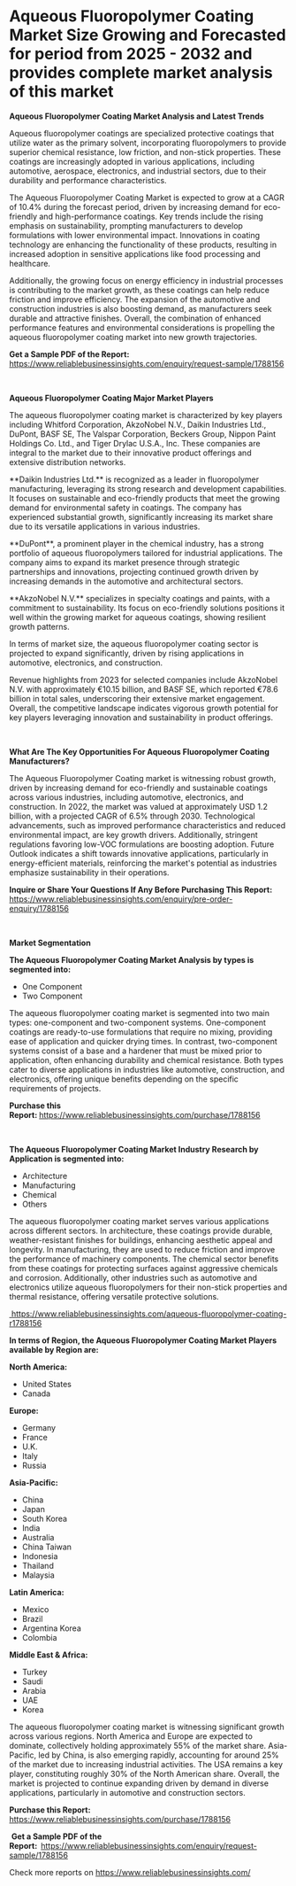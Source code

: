 <p><h1>Aqueous Fluoropolymer Coating Market Size Growing and Forecasted for period from 2025 - 2032 and provides complete market analysis of this market</h1></p><p><strong>Aqueous Fluoropolymer Coating Market Analysis and Latest Trends</strong></p>
<p><p>Aqueous fluoropolymer coatings are specialized protective coatings that utilize water as the primary solvent, incorporating fluoropolymers to provide superior chemical resistance, low friction, and non-stick properties. These coatings are increasingly adopted in various applications, including automotive, aerospace, electronics, and industrial sectors, due to their durability and performance characteristics.</p><p>The Aqueous Fluoropolymer Coating Market is expected to grow at a CAGR of 10.4% during the forecast period, driven by increasing demand for eco-friendly and high-performance coatings. Key trends include the rising emphasis on sustainability, prompting manufacturers to develop formulations with lower environmental impact. Innovations in coating technology are enhancing the functionality of these products, resulting in increased adoption in sensitive applications like food processing and healthcare.</p><p>Additionally, the growing focus on energy efficiency in industrial processes is contributing to the market growth, as these coatings can help reduce friction and improve efficiency. The expansion of the automotive and construction industries is also boosting demand, as manufacturers seek durable and attractive finishes. Overall, the combination of enhanced performance features and environmental considerations is propelling the aqueous fluoropolymer coating market into new growth trajectories.</p></p>
<p><strong>Get a Sample PDF of the Report:&nbsp;</strong> <a href="https://www.reliablebusinessinsights.com/enquiry/request-sample/1788156?utm_campaign=3439&utm_medium=2&utm_source=Github&utm_content=ia&utm_term=03042025&utm_id=aqueous-fluoropolymer-coating">https://www.reliablebusinessinsights.com/enquiry/request-sample/1788156</a></p>
<p>&nbsp;</p>
<p><strong>Aqueous Fluoropolymer Coating Major Market Players</strong></p>
<p><p>The aqueous fluoropolymer coating market is characterized by key players including Whitford Corporation, AkzoNobel N.V., Daikin Industries Ltd., DuPont, BASF SE, The Valspar Corporation, Beckers Group, Nippon Paint Holdings Co. Ltd., and Tiger Drylac U.S.A., Inc. These companies are integral to the market due to their innovative product offerings and extensive distribution networks.</p><p>**Daikin Industries Ltd.** is recognized as a leader in fluoropolymer manufacturing, leveraging its strong research and development capabilities. It focuses on sustainable and eco-friendly products that meet the growing demand for environmental safety in coatings. The company has experienced substantial growth, significantly increasing its market share due to its versatile applications in various industries.</p><p>**DuPont**, a prominent player in the chemical industry, has a strong portfolio of aqueous fluoropolymers tailored for industrial applications. The company aims to expand its market presence through strategic partnerships and innovations, projecting continued growth driven by increasing demands in the automotive and architectural sectors. </p><p>**AkzoNobel N.V.** specializes in specialty coatings and paints, with a commitment to sustainability. Its focus on eco-friendly solutions positions it well within the growing market for aqueous coatings, showing resilient growth patterns. </p><p>In terms of market size, the aqueous fluoropolymer coating sector is projected to expand significantly, driven by rising applications in automotive, electronics, and construction. </p><p>Revenue highlights from 2023 for selected companies include AkzoNobel N.V. with approximately €10.15 billion, and BASF SE, which reported €78.6 billion in total sales, underscoring their extensive market engagement. Overall, the competitive landscape indicates vigorous growth potential for key players leveraging innovation and sustainability in product offerings.</p></p>
<p>&nbsp;</p>
<p><strong>What Are The Key Opportunities For Aqueous Fluoropolymer Coating Manufacturers?</strong></p>
<p><p>The Aqueous Fluoropolymer Coating market is witnessing robust growth, driven by increasing demand for eco-friendly and sustainable coatings across various industries, including automotive, electronics, and construction. In 2022, the market was valued at approximately USD 1.2 billion, with a projected CAGR of 6.5% through 2030. Technological advancements, such as improved performance characteristics and reduced environmental impact, are key growth drivers. Additionally, stringent regulations favoring low-VOC formulations are boosting adoption. Future Outlook indicates a shift towards innovative applications, particularly in energy-efficient materials, reinforcing the market's potential as industries emphasize sustainability in their operations.</p></p>
<p><strong>Inquire or Share Your Questions If Any Before Purchasing This Report:</strong> <a href="https://www.reliablebusinessinsights.com/enquiry/pre-order-enquiry/1788156?utm_campaign=3439&utm_medium=2&utm_source=Github&utm_content=ia&utm_term=03042025&utm_id=aqueous-fluoropolymer-coating">https://www.reliablebusinessinsights.com/enquiry/pre-order-enquiry/1788156</a></p>
<p>&nbsp;</p>
<p><strong>Market Segmentation</strong></p>
<p><strong>The Aqueous Fluoropolymer Coating Market Analysis by types is segmented into:</strong></p>
<p><ul><li>One Component</li><li>Two Component</li></ul></p>
<p><p>The aqueous fluoropolymer coating market is segmented into two main types: one-component and two-component systems. One-component coatings are ready-to-use formulations that require no mixing, providing ease of application and quicker drying times. In contrast, two-component systems consist of a base and a hardener that must be mixed prior to application, often enhancing durability and chemical resistance. Both types cater to diverse applications in industries like automotive, construction, and electronics, offering unique benefits depending on the specific requirements of projects.</p></p>
<p><strong>Purchase this Report:&nbsp;</strong><a href="https://www.reliablebusinessinsights.com/purchase/1788156?utm_campaign=3439&utm_medium=2&utm_source=Github&utm_content=ia&utm_term=03042025&utm_id=aqueous-fluoropolymer-coating">https://www.reliablebusinessinsights.com/purchase/1788156</a></p>
<p>&nbsp;</p>
<p><strong>The Aqueous Fluoropolymer Coating Market Industry Research by Application is segmented into:</strong></p>
<p><ul><li>Architecture</li><li>Manufacturing</li><li>Chemical</li><li>Others</li></ul></p>
<p><p>The aqueous fluoropolymer coating market serves various applications across different sectors. In architecture, these coatings provide durable, weather-resistant finishes for buildings, enhancing aesthetic appeal and longevity. In manufacturing, they are used to reduce friction and improve the performance of machinery components. The chemical sector benefits from these coatings for protecting surfaces against aggressive chemicals and corrosion. Additionally, other industries such as automotive and electronics utilize aqueous fluoropolymers for their non-stick properties and thermal resistance, offering versatile protective solutions.</p></p>
<p><a href="https://www.reliablebusinessinsights.com/aqueous-fluoropolymer-coating-r1788156?utm_campaign=3439&utm_medium=2&utm_source=Github&utm_content=ia&utm_term=03042025&utm_id=aqueous-fluoropolymer-coating">&nbsp;https://www.reliablebusinessinsights.com/aqueous-fluoropolymer-coating-r1788156</a></p>
<p><strong>In terms of Region, the Aqueous Fluoropolymer Coating Market Players available by Region are:</strong></p>
<p>
    <p> <strong> North America: </strong>
        <ul>
            <li>United States</li>
            <li>Canada</li>
        </ul>
        </p> 
    <p> <strong> Europe: </strong>
        <ul>
            <li>Germany</li>
            <li>France</li>
            <li>U.K.</li>
            <li>Italy</li>
            <li>Russia</li>
        </ul>
        </p> 
    <p> <strong> Asia-Pacific: </strong>
        <ul>
            <li>China</li>
            <li>Japan</li>
            <li>South Korea</li>
            <li>India</li>
            <li>Australia</li>
            <li>China Taiwan</li>
            <li>Indonesia</li>
            <li>Thailand</li>
            <li>Malaysia</li>
        </ul>
        </p> 
    <p> <strong> Latin America: </strong>
        <ul>
            <li>Mexico</li>
            <li>Brazil</li>
            <li>Argentina Korea</li>
            <li>Colombia</li>
        </ul>
        </p> 
    <p> <strong> Middle East & Africa: </strong>
        <ul>
            <li>Turkey</li>
            <li>Saudi</li>
            <li>Arabia</li>
            <li>UAE</li>
            <li>Korea</li>
        </ul>
    </p>
    </p>
<p><p>The aqueous fluoropolymer coating market is witnessing significant growth across various regions. North America and Europe are expected to dominate, collectively holding approximately 55% of the market share. Asia-Pacific, led by China, is also emerging rapidly, accounting for around 25% of the market due to increasing industrial activities. The USA remains a key player, constituting roughly 30% of the North American share. Overall, the market is projected to continue expanding driven by demand in diverse applications, particularly in automotive and construction sectors.</p></p>
<p><strong>Purchase this Report: </strong><a href="https://www.reliablebusinessinsights.com/purchase/1788156?utm_campaign=3439&utm_medium=2&utm_source=Github&utm_content=ia&utm_term=03042025&utm_id=aqueous-fluoropolymer-coating">https://www.reliablebusinessinsights.com/purchase/1788156</a></p>
<p>&nbsp;<strong>Get a Sample PDF of the Report:&nbsp;&nbsp;</strong><a href="https://www.reliablebusinessinsights.com/enquiry/request-sample/1788156?utm_campaign=3439&utm_medium=2&utm_source=Github&utm_content=ia&utm_term=03042025&utm_id=aqueous-fluoropolymer-coating">https://www.reliablebusinessinsights.com/enquiry/request-sample/1788156</a></p>
<p><strong></strong></p>
<p>Check more reports on <a href="https://www.reliablebusinessinsights.com/?utm_campaign=3439&utm_medium=2&utm_source=Github&utm_content=ia&utm_term=03042025&utm_id=aqueous-fluoropolymer-coating">https://www.reliablebusinessinsights.com/</a></p>